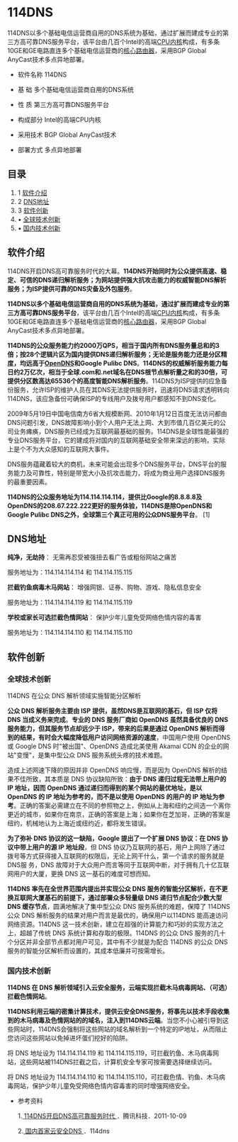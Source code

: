 

# 114DNS

114DNS以多个基础电信运营商自用的DNS系统为基础，通过扩展而建成专业的第三方高可靠DNS服务平台，该平台由几百个Intel的高端[CPU内核](https://baike.baidu.com/item/CPU内核/1189564)构成，有多条10GE和GE电路直连多个基础电信运营商的[核心路由器](https://baike.baidu.com/item/核心路由器/5901585)，采用BGP Global AnyCast技术多点异地部署。

- 软件名称    114DNS
- 基  础          多个基础电信运营商自用的DNS系统
- 性  质          第三方高可靠DNS服务平台

- 构成部分    Intel的高端CPU内核
- 采用技术    BGP Global AnyCast技术
- 部署方式    多点异地部署

## 目录

1. 1 [软件介绍](https://baike.baidu.com/item/114DNS/6988864?fr=aladdin#1)
2. 2 [DNS地址](https://baike.baidu.com/item/114DNS/6988864?fr=aladdin#2)
3. 3 [软件创新](https://baike.baidu.com/item/114DNS/6988864?fr=aladdin#3)
4. ▪ [全球技术创新](https://baike.baidu.com/item/114DNS/6988864?fr=aladdin#3_1)
5. ▪ [国内技术创新](https://baike.baidu.com/item/114DNS/6988864?fr=aladdin#3_2)

## 软件介绍

114DNS开启DNS高可靠服务时代的大幕。**114DNS开始同时为公众提供高速、稳定、可信的DNS递归解析服务；为网站提供强大抗攻击能力的权威智能DNS解析服务；为ISP提供可靠的DNS灾备及外包服务**。

**114DNS以多个基础电信运营商自用的DNS系统为基础，通过扩展而建成专业的第三方高可靠DNS服务平台**，该平台由几百个Intel的高端[CPU内核](https://baike.baidu.com/item/CPU内核/1189564)构成，有多条10GE和GE电路直连多个基础电信运营商的[核心路由器](https://baike.baidu.com/item/核心路由器/5901585)，采用BGP Global AnyCast技术多点异地部署。

**114DNS的公众服务能力约2000万QPS，相当于国内所有DNS服务量总和的3倍；按28个逻辑片区为国内提供DNS递归解析服务；无论是服务能力还是分区精度，均远高于[OpenDNS](https://baike.baidu.com/item/OpenDNS)和Google Pulibc DNS**。**114DNS的权威解析服务能力每日约2万亿次，相当于全球.com和.net域名在DNS根节点解析量之和的30倍，可提供分区数高达65536个的高度智能DNS解析服务**。114DNS为ISP提供的应急备份服务，允许ISP的维护人员在其DNS无法提供服务时，迅速将DNS请求透明转向114DNS，该应急备份可确保ISP的专线用户及拨号用户都感知不到DNS变化。

2009年5月19日中国电信南方6省大规模断网、2010年1月12日百度无法访问都由DNS问题引发，DNS故障影响小到个人用户无法上网、大到市值几百亿美元的公司业务瘫痪，DNS服务已经成为互联网最基础的服务。114DNS是全球性能最强的专业DNS服务平台，它的建成将对国内的互联网基础安全带来深远的影响，实际上是个不为大众感知的互联网大事件。

DNS服务蕴藏着较大的商机，未来可能会出现多个DNS服务平台，DNS平台的服务能力及可靠性，特别是带宽大小及抗攻击能力，将成为商业用户选择DNS服务的最重要因素。

**114DNS的公众服务地址为114.114.114.114，提供比Google的8.8.8.8及OpenDNS的208.67.222.222更好的服务体验，114DNS是除OpenDNS和Google Pulibc DNS之外，全球第三个真正可用的公众DNS服务平台**。 [1] 

## DNS地址

**纯净，无劫持**： 无需再忍受被强扭去看广告或粗俗网站之痛苦

服务地址为：114.114.114.114 和 114.114.115.115

**拦截钓鱼病毒木马网站**： 增强网银、证券、购物、游戏、隐私信息安全

服务地址为：114.114.114.119 和 114.114.115.119

**学校或家长可选拦截色情网站**： 保护少年儿童免受网络色情内容的毒害

服务地址为：114.114.114.110 和 114.114.115.110

## 软件创新

### 全球技术创新

114DNS 在公众 DNS 解析领域实施智能分区解析

**公众 DNS 解析服务主要由 ISP 提供，虽然DNS是互联网的基石，但 ISP 仅将 DNS 当成义务来完成**。**专业的 DNS 服务厂商如 OpenDNS 虽然具备优良的 DNS 服务能力，但其服务节点却远少于 ISP，带来的后果是通过 OpenDNS 解析而得到的结果，有时会大幅度降低用户访问网络资源的速度**，中国用户使用 OpenDNS 或 Google DNS 时"被出国"、OpenDNS 造成北美使用 Akamai CDN 的企业的网站"变慢"，是集中型公众 DNS 服务系统头疼的技术难题。

造成上述网速下降的原因并非 OpenDNS 响应慢，而是因为 OpenDNS 解析的结果不佳所致，其本质是 DNS 协议缺陷所致：**由于 DNS 递归过程无法带上用户的 IP 地址，因而 OpenDNS 通过递归而得到的某个网站的最优地址，是以 OpenDNS 的 IP 地址为参考的，而不是以使用 OpenDNS 的用户的 IP 地址为参考**。正确的答案必需建立在不同的参照物之上，例如从上海和纽约之间选一个离你更近的城市，如果你在南京，正确的答案是上海；如果你在芝加哥，正确的答案是纽约，机械地认为上海近或纽约近，都将发生错误。

**为了弥补 DNS 协议的这一缺陷，Google 提出了一个扩展 DNS 协议：在 DNS 协议中带上用户的源 IP 地址段**，但 DNS 协议乃互联网的基石，用户上网除了通过拨号等方式获得接入互联网的权限后，无论上网干什么，第一个请求的服务就是 DNS服 务，DNS 故障对于大众用户而言等同于互联网中断，对于拥有几十亿互联网用户的大厦，更换 DNS 这一基石的难度可想而知。

**114DNS 率先在全世界范围内提出并实现公众 DNS 服务的智能分区解析，在不更换互联网大厦基石的前提下，通过部署众多轻量级 DNS 递归节点配合少数大型 DNS 缓存节点**，圆满地解决了集中型公众 DNS 服务系统的难题，保障了 114DNS 公众 DNS 解析服务的结果对用户而言是最优的，确保用户以114DNS 能高速访问网络资源。114DNS 这一技术创新，建立在超强的计算能力和巧妙的实现方法之上，超越了传统 DNS 系统计算和存取的极限。114DNS 的公众 DNS 服务的几十个分区并非全部节点都对用户可见，其中有不少就是为配合 114DNS 的公众 DNS 服务的智能分区解析而设置的，其成本低廉并可按需增长。

### 国内技术创新

**114DNS 在 DNS 解析领域引入云安全服务，云端实现拦截木马病毒网站、（可选）拦截色情网站**。

**114DNS利用云端的密集计算技术，提供云安全DNS服务，将事先以技术手段收集到的木马病毒及色情网站的的域名，注入到114DNS云端**。当您不小心被引导到这些网站时，114DNS会强制将这些网站的域名解析到一个特定的IP地址，从而阻止您访问这些网站以免掉进坏蛋们挖好的陷阱。

将 DNS 地址设为 114.114.114.119 和 114.114.115.119，可拦截钓鱼、木马病毒网站，这些网站被114DNS拦截之后，计算机安全专家可按需要选择继续访问。

将 DNS 地址设为 114.114.114.110 和 114.114.115.110，可拦截色情、钓鱼、木马病毒网站，保护少年儿童免受网络色情内容毒害的同时增强网络安全。



- 参考资料

  1.[ ](https://baike.baidu.com/item/114DNS/6988864?fr=aladdin#ref_[1]_8119419)[114DNS开启DNS高可靠服务时代 ](https://baike.baidu.com/reference/6988864/00c6CNwpRC-oQRvuEoDk7wLsKzPcTd6AHGM18jhzdw89l-nRr5BQ3VXYAzIMGPdGFwQqajUL9rgLx0cwfuMKLGIYqU5U) ．腾讯科技．2011-10-09

  2.[ ](https://baike.baidu.com/item/114DNS/6988864?fr=aladdin#ref_[2]_8119419)[国内首家云安全DNS ](https://baike.baidu.com/reference/6988864/4d64LlI4q7bNLz8BgLZqz8N12oXNpYsJ4gGeBaKMOGvUiC31c6puQ0zc1prrVi3g3YHw) ．114dns